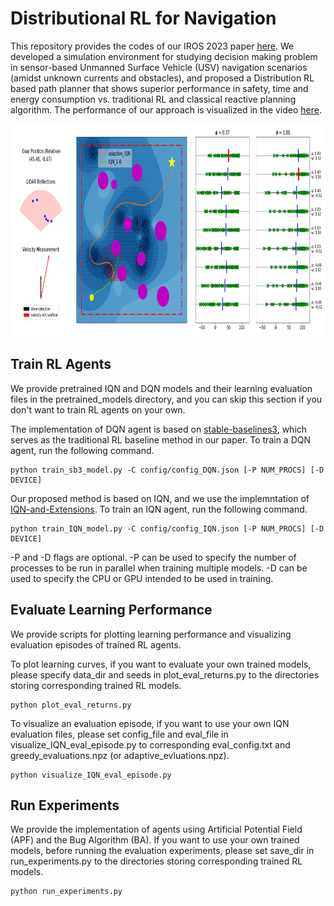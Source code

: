 # Distributional RL for Navigation

This repository provides the codes of our IROS 2023 paper [here](https://arxiv.org/abs/2307.16240). We developed a simulation environment for studying decision making problem in sensor-based Unmanned Surface Vehicle (USV) navigation scenarios (amidst unknown currents and obstacles), and proposed a Distribution RL based path planner that shows superior performance
in safety, time and energy consumption vs. traditional RL and classical reactive planning algorithm. The performance of our approach is visualized in the video [here](https://robustfieldautonomylab.github.io/Lin_IROS_2023_video.mp4).

<p align="center">
<img width="1000" height="340" src="cvar_distributions.png"> 
</p>

## Train RL Agents

We provide pretrained IQN and DQN models and their learning evaluation files in the pretrained_models directory, and you can skip this section if you don't want to train RL agents on your own.

The implementation of DQN agent is based on [stable-baselines3](https://github.com/DLR-RM/stable-baselines3), which serves as the traditional RL baseline method in our paper. To train a DQN agent, run the following command. 

```
python train_sb3_model.py -C config/config_DQN.json [-P NUM_PROCS] [-D DEVICE]
```

Our proposed method is based on IQN, and we use the implemntation of [IQN-and-Extensions](https://github.com/BY571/IQN). To train an IQN agent, run the following command.

```
python train_IQN_model.py -C config/config_IQN.json [-P NUM_PROCS] [-D DEVICE]
```

-P and -D flags are optional. -P can be used to specify the number of processes to be run in parallel when training multiple models. -D can be used to specify the CPU or GPU intended to be used in training.

## Evaluate Learning Performance

We provide scripts for plotting learning performance and visualizing evaluation episodes of trained RL agents.

To plot learning curves, if you want to evaluate your own trained models, please specify data_dir and seeds in plot_eval_returns.py to the directories storing corresponding trained RL models.

```
python plot_eval_returns.py
```

To visualize an evaluation episode, if you want to use your own IQN evaluation files, please set config_file and eval_file in visualize_IQN_eval_episode.py to corresponding eval_config.txt and greedy_evaluations.npz (or adaptive_evluations.npz). 

```
python visualize_IQN_eval_episode.py
```

## Run Experiments

We provide the implementation of agents using Artificial Potential Field (APF) and the Bug Algorithm (BA). If you want to use your own trained models, before running the evaluation experiments, please set save_dir in run_experiments.py to the directories storing corresponding trained RL models.

```
python run_experiments.py
```